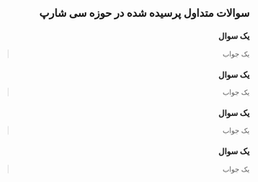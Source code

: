 <div dir="rtl" lang="fa">

## سوالات متداول پرسیده شده در حوزه سی شارپ


### یک سوال

> یک جواب

### یک سوال

> یک جواب


### یک سوال

> یک جواب


### یک سوال

> یک جواب

</div>
